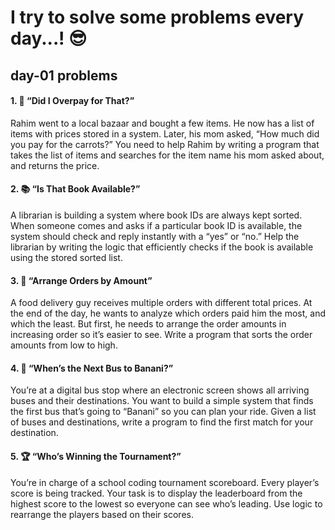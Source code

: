 # I try to solve some problems every day...! 😎

## day-01 problems

#### 1. 🛒 “Did I Overpay for That?”

Rahim went to a local bazaar and bought a few items. He now has a list of items with prices stored in a system. Later, his mom asked, “How much did you pay for the carrots?”
You need to help Rahim by writing a program that takes the list of items and searches for the item name his mom asked about, and returns the price.

#### 2. 📚 “Is That Book Available?”

A librarian is building a system where book IDs are always kept sorted. When someone comes and asks if a particular book ID is available, the system should check and reply instantly with a “yes” or “no.”
Help the librarian by writing the logic that efficiently checks if the book is available using the stored sorted list.

#### 3. 🍔 “Arrange Orders by Amount”

A food delivery guy receives multiple orders with different total prices. At the end of the day, he wants to analyze which orders paid him the most, and which the least. But first, he needs to arrange the order amounts in increasing order so it’s easier to see.
Write a program that sorts the order amounts from low to high.

#### 4. 🚌 “When’s the Next Bus to Banani?”

You’re at a digital bus stop where an electronic screen shows all arriving buses and their destinations. You want to build a simple system that finds the first bus that’s going to “Banani” so you can plan your ride. Given a list of buses and destinations, write a program to find the first match for your destination.

#### 5. 🏆 “Who’s Winning the Tournament?”

You’re in charge of a school coding tournament scoreboard. Every player’s score is being tracked. Your task is to display the leaderboard from the highest score to the lowest so everyone can see who’s leading. Use logic to rearrange the players based on their scores.
